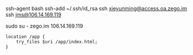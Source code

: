 ssh-agent bash
ssh-add ~/.ssh/id_rsa
ssh xieyunming@access.oa.zego.im
ssh jms@106.14.169.119

sudo su -
zego.im 106.14.169.119

    location /app {
        try_files $uri /app/index.html;
    }
    